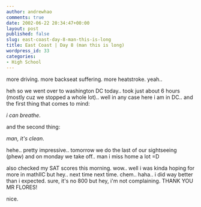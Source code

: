 ```yaml
---
author: andrewhao
comments: true
date: 2002-06-22 20:34:47+00:00
layout: post
published: false
slug: east-coast-day-8-man-this-is-long
title: East Coast | Day 8 (man this is long)
wordpress_id: 33
categories:
- High School
---
```


more driving. more backseat suffering. more heatstroke. yeah..

heh so we went over to washington DC today.. took just about 6 hours (mostly cuz we stopped a whole lot).. well in any case here i am in DC.. and the first thing that comes to mind:

_i can breathe_.

and the second thing:

_man, it's clean_.

hehe.. pretty impressive.. tomorrow we do the last of our sightseeing (phew) and on monday we take off.. man i miss home a lot =D

also checked my SAT scores this morning. wow.. well i was kinda hoping for more in mathIIC but hey.. next time next time. chem.. haha.. i did way better than i expected. sure, it's no 800 but hey, i'm not complaining. THANK YOU MR FLORES!

nice.
